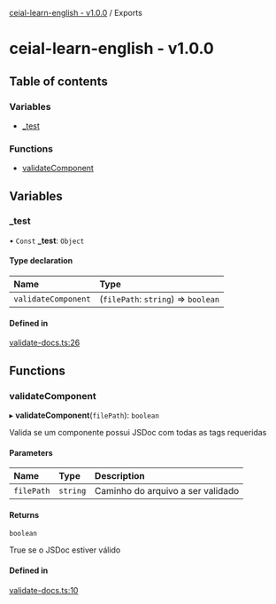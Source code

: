 [ceial-learn-english - v1.0.0](README.md) / Exports

# ceial-learn-english - v1.0.0

## Table of contents

### Variables

- [\_test](modules.md#_test)

### Functions

- [validateComponent](modules.md#validatecomponent)

## Variables

### \_test

• `Const` **\_test**: `Object`

#### Type declaration

| Name | Type |
| :------ | :------ |
| `validateComponent` | (`filePath`: `string`) => `boolean` |

#### Defined in

[validate-docs.ts:26](https://github.com/carlosedupm/ceial-learn-english/blob/51ee3db/scripts/validate-docs.ts#L26)

## Functions

### validateComponent

▸ **validateComponent**(`filePath`): `boolean`

Valida se um componente possui JSDoc com todas as tags requeridas

#### Parameters

| Name | Type | Description |
| :------ | :------ | :------ |
| `filePath` | `string` | Caminho do arquivo a ser validado |

#### Returns

`boolean`

True se o JSDoc estiver válido

#### Defined in

[validate-docs.ts:10](https://github.com/carlosedupm/ceial-learn-english/blob/51ee3db/scripts/validate-docs.ts#L10)
